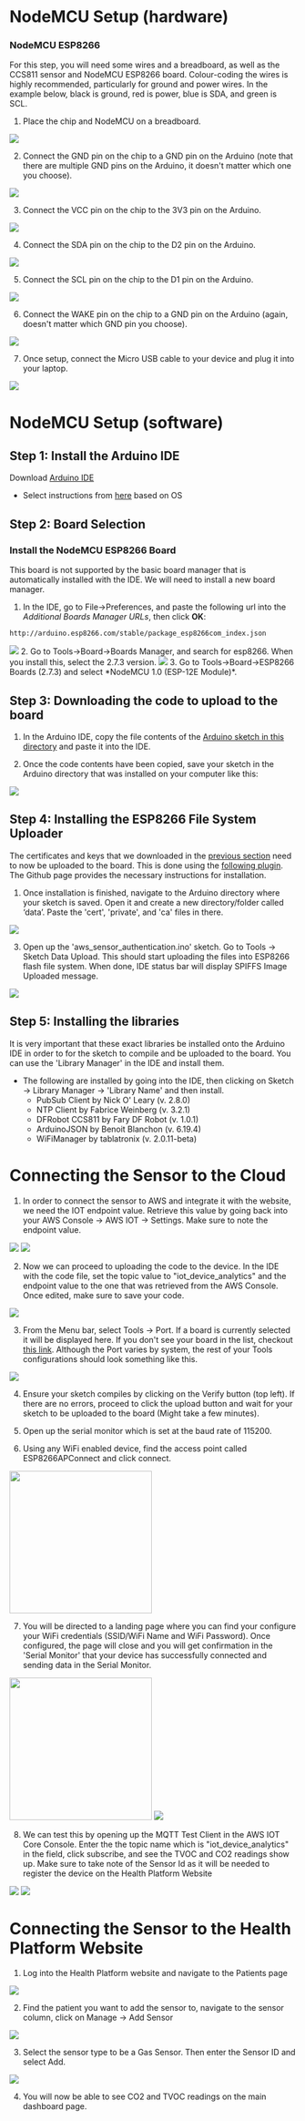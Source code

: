 # NodeMCU Setup (hardware)
### NodeMCU ESP8266
For this step, you will need some wires and a breadboard, as well as the CCS811 sensor and NodeMCU ESP8266 board.  Colour-coding the wires is highly recommended, particularly for ground and power wires.  In the example below, black is ground, red is power, blue is SDA, and green is SCL.

1. Place the chip and NodeMCU on a breadboard.
<img src="../images/CCS811_node.jpg">

2. Connect the GND pin on the chip to a GND pin on the Arduino (note that there are multiple GND pins on the Arduino, it doesn't matter which one you choose).
<img src="../images/GND_node.jpg">

3. Connect the VCC pin on the chip to the 3V3 pin on the Arduino.
<img src="../images/VCC_node.jpg">

4. Connect the SDA pin on the chip to the D2 pin on the Arduino.
<img src="../images/SDA_node.jpg">

5. Connect the SCL pin on the chip to the D1 pin on the Arduino.
<img src="../images/SCL_node.jpg">

6. Connect the WAKE pin on the chip to a GND pin on the Arduino (again, doesn't matter which GND pin you choose).
<img src="../images/WAKE_node.jpg">

7. Once setup, connect the Micro USB cable to your device and plug it into your laptop. 
<img src="../images/esp8266_usb_connection.jpg">





# NodeMCU Setup (software)

## Step 1: Install the Arduino IDE
Download [Arduino IDE](https://www.arduino.cc/en/software)
* Select instructions from [here](https://www.arduino.cc/en/Guide) based on OS

## Step 2: Board Selection
### Install the NodeMCU ESP8266 Board
This board is not supported by the basic board manager that is automatically installed with the IDE.  We will need to install a new board manager.
1. In the IDE, go to File->Preferences, and paste the following url into the *Additional Boards Manager URLs*, then click **OK**:
```
http://arduino.esp8266.com/stable/package_esp8266com_index.json
```
<img src="../images/preferences.png">
2. Go to Tools->Board->Boards Manager, and search for esp8266.  When you install this, select the 2.7.3 version.
<img src="../images/board_manager_esp8266.png">
3. Go to Tools->Board->ESP8266 Boards (2.7.3) and select *NodeMCU 1.0 (ESP-12E Module)*.

## Step 3: Downloading the code to upload to the board
1. In the Arduino IDE, copy the file contents of the [Arduino sketch in this directory](../src/NodeMCU/aws_sensor_connection_with_authentication/aws_sensor_connection_with_authentication.ino) and paste it into the IDE.

2. Once the code contents have been copied, save your sketch in the Arduino directory that was installed on your computer like this:
<img src="../images/save_arduino_sketch.png">


## Step 4: Installing the ESP8266 File System Uploader
The certificates and keys that we downloaded in the [previous section](./aws_environment_setup.md) need to now be uploaded to the board. This is done using the [following plugin](https://github.com/esp8266/arduino-esp8266fs-plugin). The Github page provides the necessary instructions for installation.

1. Once installation is finished, navigate to the Arduino directory where your sketch is saved. Open it and create a new directory/folder called ‘data’. Paste the 'cert', 'private', and 'ca' files in there. 
<img src="../images/certs_upload_setup.png">

3. Open up the 'aws_sensor_authentication.ino' sketch. Go to Tools -> Sketch Data Upload. This should start uploading the files into ESP8266 flash file system. When done, IDE status bar will display SPIFFS Image Uploaded message.
<img src="../images/sketch_upload_setup.png">

## Step 5: Installing the libraries
It is very important that these exact libraries be installed onto the Arduino IDE in order to for the sketch to compile and be uploaded to the board. You can use the 'Library Manager' in the IDE and install them. 

- The following are installed by going into the IDE, then clicking on Sketch -> Library Manager -> 'Library Name' and then install. 
  - PubSub Client by Nick O' Leary (v. 2.8.0)
  - NTP Client by Fabrice Weinberg (v. 3.2.1)
  - DFRobot CCS811 by Fary DF Robot (v. 1.0.1)
  - ArduinoJSON by Benoit Blanchon (v. 6.19.4)
  - WiFiManager by tablatronix (v. 2.0.11-beta)


# Connecting the Sensor to the Cloud
1. In order to connect the sensor to AWS and integrate it with the website, we need the IOT endpoint value. Retrieve this value by going back into your AWS Console -> AWS IOT -> Settings. Make sure to note the endpoint value.
<img src="../images/console/settings_iot.png">
<img src="../images/console/aws_iot_endpoint.png">




2. Now we can proceed to uploading the code to the device. In the IDE with the code file, set the topic value to "iot_device_analytics" and the endpoint value to the one that was retrieved from the AWS Console. Once edited, make sure to save your code.
<img src="../images/endpoint_topic_setup.png">

3. From the Menu bar, select Tools -> Port. If a board is currently selected it will be displayed here. If you don't see your board in the list, checkout [this link](https://support.arduino.cc/hc/en-us/articles/4412955149586-If-your-board-does-not-appear-in-the-port-menu). Although the Port varies by system, the rest of your Tools configurations should look something like this.
<img src="../images/esp8266_tools_config.png">

4. Ensure your sketch compiles by clicking on the Verify button (top left). If there are no errors, proceed to click the upload button and wait for your sketch to be uploaded to the board (Might take a few minutes). 

5. Open up the serial monitor which is set at the baud rate of 115200.

6. Using any WiFi enabled device, find the access point called ESP8266APConnect and click connect.
<img src="../images/wifi_ap_setup.png" width="250">


7. You will be directed to a landing page where you can find your configure your WiFi credentials (SSID/WiFi Name and WiFi Password). Once configured, the page will close and you will get confirmation in the 'Serial Monitor' that your device has successfully connected and sending data in the Serial Monitor.
<img src="../images/wifi_cred_setup.png" width="250">
<img src="../images/wifi_connected_setup.png">


8. We can test this by opening up the MQTT Test Client in the AWS IOT Core Console. Enter the the topic name which is "iot_device_analytics" in the field, click subscribe, and see the TVOC and CO2 readings show up. Make sure to take note of the Sensor Id as it will be needed to register the device on the Health Platform Website
<img src="../images/console/mqtt_console.png">
<img src="../images/console/mqtt_test_client_console.png">


# Connecting the Sensor to the Health Platform Website 

1. Log into the Health Platform website and navigate to the Patients page
<img src="../images/patients_dashboard_gas_sensor.png">

2. Find the patient you want to add the sensor to, navigate to the sensor column, click on Manage -> Add Sensor
<img src="../images/select_add_gas_sensor.png">


3. Select the sensor type to be a Gas Sensor. Then enter the Sensor ID and select Add. 
<img src="../images/add_gas_sensor.png">

4. You will now be able to see CO2 and TVOC readings on the main dashboard page. 


